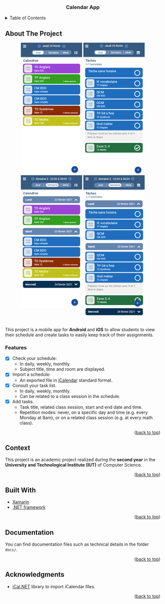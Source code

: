 <div id="top"></div>

<!-- PROJECT LOGO -->
<br />
<div align="center">
  <h3 align="center">Calendar App</h3>
</div>

<!-- TABLE OF CONTENTS -->
<details>
  <summary>Table of Contents</summary>
  <ol>
    <li><a href="#about-the-project">About The Project</a></li>
    <li><a href="#context">Context</a></li>
    <li><a href="#built-with">Built With</a></li>
    <li><a href="#documentation">Documentation</a></li>
    <li><a href="#acknowledgments">Acknowledgments</a></li>
  </ol>
</details>

<!-- ABOUT THE PROJECT -->
## About The Project

<div align="center">
  <img align="top" src="imgs/daily-schedule.png">
  <img align="top" src="imgs/daily-task-list.png">
  <img align="top" src="imgs/weekly-schedule.png">
  <img align="top" src="imgs/weekly-task-list.png">
</div>
<br />

This project is a mobile app for **Android** and **iOS** to allow students to view their schedule and create tasks to easily keep track of their assignments.

### Features

- [x] Check your schedule:  
  - In daily, weekly, monthly.
  - Subject title, time and room are displayed.
- [x] Import a schedule:  
  - An exported file in [iCalendar](https://icalendar.org/) standard format.
- [x] Consult your task list.
  - In daily, weekly, monthly.
  - Can be related to a class session in the schedule.
- [x] Add tasks.
  - Task title, related class session, start and end date and time.
  - Repetition modes: never, on a specific day and time (e.g. every Monday at 8am), or on a related class session (e.g. at every math class).

<p align="right">(<a href="#top">back to top</a>)</p>

<!-- CONTEXT -->
## Context

This project is an academic project realized during the **second year** in the **University and Technological Institute (IUT)** of Computer Science.

<p align="right">(<a href="#top">back to top</a>)</p>

<!-- BUILT WITH -->
## Built With

- [Xamarin](https://docs.microsoft.com/xamarin/get-started/what-is-xamarin)
- [.NET framework](https://docs.microsoft.com/dotnet/)

<p align="right">(<a href="#top">back to top</a>)</p>

<!-- DOCUMENTATION -->
## Documentation

You can find documentation files such as technical details in the folder `docs/`.

<p align="right">(<a href="#top">back to top</a>)</p>

<!-- ACKNOWLEDGMENTS -->
## Acknowledgments

* [iCal.NET](https://github.com/rianjs/ical.net) library to import iCalendar files.

<p align="right">(<a href="#top">back to top</a>)</p>
